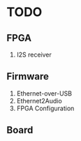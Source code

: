 # TODO

## FPGA

1. I2S receiver

## Firmware

1. Ethernet-over-USB
1. Ethernet2Audio
1. FPGA Configuration

## Board

